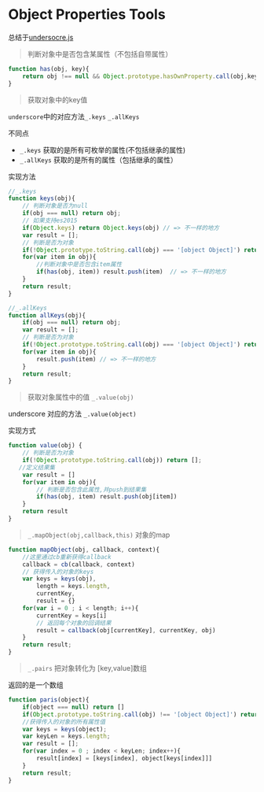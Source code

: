 # Object Properties Tools

总结于[undersocre.js](https://github.com/jashkenas/underscore)

> 判断对象中是否包含某属性（不包括自带属性）

```js
function has(obj, key){
    return obj !== null && Object.prototype.hasOwnProperty.call(obj,key);
}
```


> 获取对象中的key值

`underscore`中的对应方法`_.keys` `_.allKeys`

不同点

* `_.keys` 获取的是所有可枚举的属性(不包括继承的属性)
* `_.allKeys` 获取的是所有的属性（包括继承的属性）

实现方法
```js
//_.keys
function keys(obj){
    // 判断对象是否为null
    if(obj === null) return obj;
    // 如果支持es2015
    if(Object.keys) return Object.keys(obj) // => 不一样的地方
    var result = [];
    // 判断是否为对象
    if(!Object.prototype.toString.call(obj) === '[object Object]') return []
    for(var item in obj){
        //判断对象中是否包含item属性
        if(has(obj, item)) result.push(item)  // => 不一样的地方
    }
    return result;
}
```

```js
//_.allKeys
function allKeys(obj){
    if(obj === null) return obj;
    var result = [];
    // 判断是否为对象
    if(!Object.prototype.toString.call(obj) === '[object Object]') return []
    for(var item in obj){
        result.push(item) // => 不一样的地方
    }
    return result;
}
```

> 获取对象属性中的值 `_.value(obj)`

underscore 对应的方法 `_.value(object)` 

实现方式

```js
function value(obj) {
    // 判断是否为对象
    if(!Object.prototype.toString.call(obj)) return [];
   //定义结果集
    var result = []
    for(var item in obj){
        // 判断是否包含此属性,并push到结果集
        if(has(obj, item) result.push(obj[item])
    }
    return result
}
```

> `_.mapObject(obj,callback,this)` 对象的map

```js
function mapObject(obj, callback, context){
    //这里通过cb重新获得callback    
    callback = cb(callback, context)
    // 获得传入的对象的keys
    var keys = keys(obj),
        length = keys.length,
        currentKey,
        result = {}
    for(var i = 0 ; i < length; i++){
        currentKey = keys[i]
        // 返回每个对象的回调结果
        result = callback(obj[currentKey], currentKey, obj)
    }
    return result;
}
```

 > `_.pairs` 把对象转化为 [key,value]数组

返回的是一个数组
```js
function paris(object){
    if(object === null) return []
    if(Object.prototype.toString.call(obj) !== '[object Object]') return []
    //获得传入的对象的所有属性值
    var keys = keys(object);
    var keyLen = keys.length;
    var result = [];
    for(var index = 0 ; index < keyLen; index++){
        result[index] = [keys[index], object[keys[index]]]
    }
    return result;
}
```




